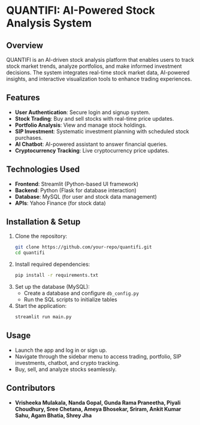 # QUANTIFI: AI-Powered Stock Analysis System

## Overview
QUANTIFI is an AI-driven stock analysis platform that enables users to track stock market trends, analyze portfolios, and make informed investment decisions. The system integrates real-time stock market data, AI-powered insights, and interactive visualization tools to enhance trading experiences.

## Features
- **User Authentication**: Secure login and signup system.
- **Stock Trading**: Buy and sell stocks with real-time price updates.
- **Portfolio Analysis**: View and manage stock holdings.
- **SIP Investment**: Systematic investment planning with scheduled stock purchases.
- **AI Chatbot**: AI-powered assistant to answer financial queries.
- **Cryptocurrency Tracking**: Live cryptocurrency price updates.

## Technologies Used
- **Frontend**: Streamlit (Python-based UI framework)
- **Backend**: Python (Flask for database interaction)
- **Database**: MySQL (for user and stock data management)
- **APIs**: Yahoo Finance (for stock data)

## Installation & Setup
1. Clone the repository:
   ```bash
   git clone https://github.com/your-repo/quantifi.git
   cd quantifi
   ```
2. Install required dependencies:
   ```bash
   pip install -r requirements.txt
   ```
3. Set up the database (MySQL):
   - Create a database and configure `db_config.py`
   - Run the SQL scripts to initialize tables
4. Start the application:
   ```bash
   streamlit run main.py
   ```

## Usage
- Launch the app and log in or sign up.
- Navigate through the sidebar menu to access trading, portfolio, SIP investments, chatbot, and crypto tracking.
- Buy, sell, and analyze stocks seamlessly.

## Contributors
- **Vrisheeka Mulakala, Nanda Gopal, Gunda Rama Praneetha, Piyali Choudhury, Sree Chetana, Ameya Bhosekar, Sriram, Ankit Kumar Sahu, Agam Bhatia, Shrey Jha** 


